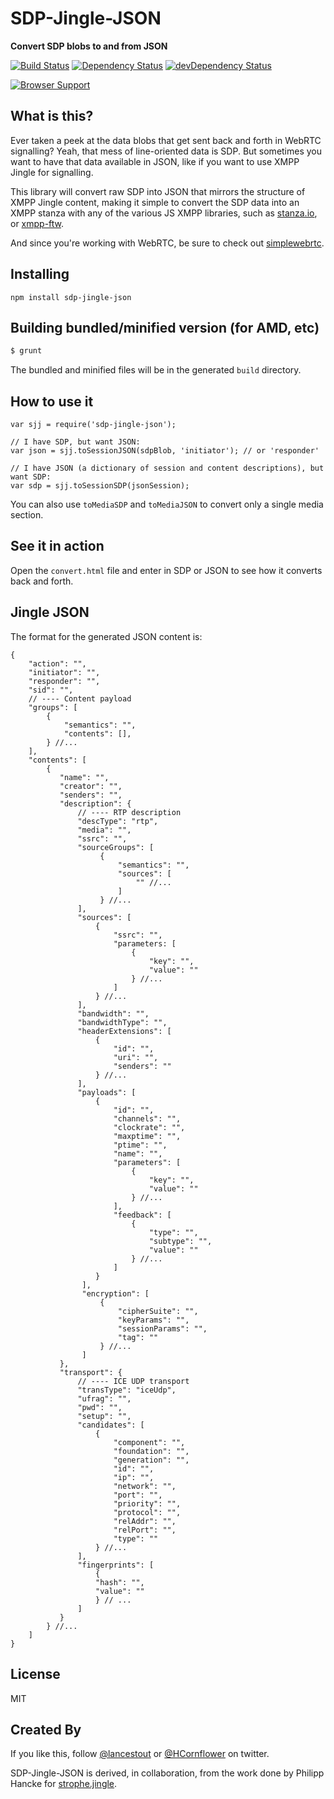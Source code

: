 # SDP-Jingle-JSON
**Convert SDP blobs to and from JSON**

[![Build Status](https://travis-ci.org/legastero/sdp-jingle-json.png)](https://travis-ci.org/legastero/sdp-jingle-json)
[![Dependency Status](https://david-dm.org/legastero/sdp-jingle-json.png)](https://david-dm.org/legastero/sdp-jingle-json)
[![devDependency Status](https://david-dm.org/legastero/sdp-jingle-json/dev-status.png)](https://david-dm.org/legastero/sdp-jingle-json#info=devDependencies)

[![Browser Support](https://ci.testling.com/legastero/sdp-jingle-json.png)](https://ci.testling.com/legastero/sdp-jingle-json)


## What is this?

Ever taken a peek at the data blobs that get sent back and forth in WebRTC
signalling? Yeah, that mess of line-oriented data is SDP. But sometimes
you want to have that data available in JSON, like if you want to use XMPP
Jingle for signalling.

This library will convert raw SDP into JSON that mirrors the structure of
XMPP Jingle content, making it simple to convert the SDP data into an XMPP 
stanza with any of the various JS XMPP libraries, such as [stanza.io](https://github.com/legastero/stanza.io),
or [xmpp-ftw](https://github.com/lloydwatkin/xmpp-ftw).

And since you're working with WebRTC, be sure to check out
[simplewebrtc](http://simplewebrtc.com).


## Installing

```
npm install sdp-jingle-json
```

## Building bundled/minified version (for AMD, etc)

```sh
$ grunt
```

The bundled and minified files will be in the generated `build` directory.

## How to use it

```
var sjj = require('sdp-jingle-json');

// I have SDP, but want JSON:
var json = sjj.toSessionJSON(sdpBlob, 'initiator'); // or 'responder'

// I have JSON (a dictionary of session and content descriptions), but want SDP:
var sdp = sjj.toSessionSDP(jsonSession);
```

You can also use `toMediaSDP` and `toMediaJSON` to convert only a single media section.

## See it in action

Open the `convert.html` file and enter in SDP or JSON to see how it converts back and forth.

## Jingle JSON

The format for the generated JSON content is:

```
{
    "action": "",
    "initiator": "",
    "responder": "",
    "sid": "",
    // ---- Content payload
    "groups": [
        {
            "semantics": "",
            "contents": [],
        } //...
    ],
    "contents": [
        {
           "name": "",
           "creator": "",
           "senders": "",
           "description": {
               // ---- RTP description
               "descType": "rtp",
               "media": "",
               "ssrc": "",
               "sourceGroups": [
                    {
                        "semantics": "",
                        "sources": [
                            "" //...
                        ]
                    } //...
               ],
               "sources": [
                   {
                       "ssrc": "",
                       "parameters: [
                           {
                               "key": "",
                               "value": ""
                           } //...
                       ]
                   } //...
               ],
               "bandwidth": "",
               "bandwidthType": "",
               "headerExtensions": [
                   {
                       "id": "",
                       "uri": "",
                       "senders": ""
                   } //...
               ],
               "payloads": [
                   {
                       "id": "",
                       "channels": "",
                       "clockrate": "",
                       "maxptime": "",
                       "ptime": "",
                       "name": "",
                       "parameters": [
                           {
                               "key": "",
                               "value": ""
                           } //...
                       ],
                       "feedback": [
                           {
                               "type": "",
                               "subtype": "",
                               "value": ""
                           } //...
                       ]
                   }
                ],
                "encryption": [
                    {
                        "cipherSuite": "",
                        "keyParams": "",
                        "sessionParams": "",
                        "tag": ""
                    } //...
                ]
           },
           "transport": {
               // ---- ICE UDP transport
               "transType": "iceUdp",
               "ufrag": "",
               "pwd": "",
               "setup": "",
               "candidates": [
                   {
                       "component": "",
                       "foundation": "",
                       "generation": "",
                       "id": "",
                       "ip": "",
                       "network": "",
                       "port": "",
                       "priority": "",
                       "protocol": "",
                       "relAddr": "",
                       "relPort": "",
                       "type": ""
                   } //...
               ],
               "fingerprints": [
                   {
                   "hash": "",
                   "value": ""
                   } // ...
               ]
           }
        } //...
    ]
}
```

## License

MIT

## Created By

If you like this, follow [@lancestout](http://twitter.com/lancestout) or [@HCornflower](http://twitter.com/HCornflower) on twitter.

SDP-Jingle-JSON is derived, in collaboration, from the work done by Philipp Hancke for [strophe.jingle](https://github.com/estos/strophe.jingle).

